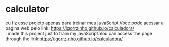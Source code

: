 # calculator
eu fiz esse projeto apenas para treinar meu javaScript.Voce pode acessar a pagina web pelo link: https://igorrzinho.github.io/calculadora/<br>
i made this project just to train my javaScript.You can access the page through the link:https://igorrzinho.github.io/calculadora/

